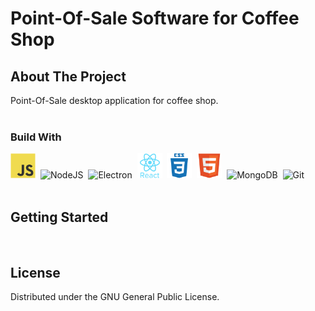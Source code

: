 # Point-Of-Sale Software for Coffee Shop

## About The Project
Point-Of-Sale desktop application for coffee shop.
<br/>
<br/>

### Build With
<div>
  <img src="https://github.com/devicons/devicon/blob/master/icons/javascript/javascript-original.svg" title="JavaScript" alt="JavaScript" width="40" height="40"/>&nbsp;
  <img src="https://user-images.githubusercontent.com/97743294/195999588-33f7fd73-5a8e-4436-80cd-0bb4c77da0fc.png" title="NodeJS" alt="NodeJS" width="40" height="40"/>&nbsp;
  <img src="https://user-images.githubusercontent.com/97743294/196002133-89a72254-6c69-45f7-a8ed-89e491adc21c.png" alt="Electron" width="40" height="40"/>&nbsp;
  <img src="https://github.com/devicons/devicon/blob/master/icons/react/react-original-wordmark.svg" title="React" alt="React" width="40" height="40"/>&nbsp;
  <img src="https://github.com/devicons/devicon/blob/master/icons/css3/css3-plain-wordmark.svg"  title="CSS3" alt="CSS" width="40" height="40"/>&nbsp;
  <img src="https://github.com/devicons/devicon/blob/master/icons/html5/html5-original.svg" title="HTML5" alt="HTML" width="40" height="40"/>&nbsp;
  <img src="https://raw.githubusercontent.com/mongodb/mongo/9d233e45630769c4a3c1f6320bccd368a52c58df/docs/leaf.svg" title="MongoDB" alt="MongoDB" height="40"/>&nbsp;
  <img src="https://user-images.githubusercontent.com/97743294/196000098-38b72fa5-448f-4a54-8279-34438e5ad411.png" title="Git" alt="Git" height="40"/>&nbsp;
</div>

<br/>

## Getting Started
<br/>

## License
Distributed under the GNU General Public License.
